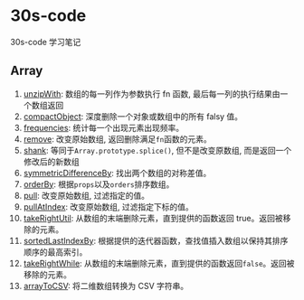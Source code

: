 # 30s-code

30s-code 学习笔记

## Array

1. [unzipWith](https://github.com/itsuki0927/30s-code/blob/main/Js/Array/unzipWith.md): 数组的每一列作为参数执行 fn 函数, 最后每一列的执行结果由一个数组返回
2. [compactObject](https://github.com/itsuki0927/30s-code/blob/main/Js/Array/compactObject.md): 深度删除一个对象或数组中的所有 falsy 值。
3. [frequencies](https://github.com/itsuki0927/30s-code/blob/main/Js/Array/frequencies.md): 统计每一个出现元素出现频率。
4. [remove](https://github.com/itsuki0927/30s-code/blob/main/Js/Array/remove.md): 改变原始数组, 返回删除满足`fn`函数的元素。
5. [shank](https://github.com/itsuki0927/30s-code/blob/main/Js/Array/shank.md): 等同于`Array.prototype.splice()`, 但不是改变原数组, 而是返回一个修改后的新数组
6. [symmetricDifferenceBy](https://github.com/itsuki0927/30s-code/blob/main/Js/Array/symmetricDifferenceBy.md): 找出两个数组的对称差值。
7. [orderBy](https://github.com/itsuki0927/30s-code/blob/main/Js/Array/orderBy.md): 根据`props`以及`orders`排序数组。
8. [pull](https://github.com/itsuki0927/30s-code/blob/main/Js/Array/pull.md): 改变原始数组, 过滤指定的值。
9. [pullAtIndex](https://github.com/itsuki0927/30s-code/blob/main/Js/Array/pull.md): 改变原始数组, 过滤指定下标的值。
10. [takeRightUtil](https://github.com/itsuki0927/30s-code/blob/main/Js/Array/takeRightUtil.md): 从数组的末端删除元素，直到提供的函数返回 true。返回被移除的元素。
11. [sortedLastIndexBy](https://github.com/itsuki0927/30s-code/blob/main/Js/Array/sortedLastIndexBy.md): 根据提供的迭代器函数，查找值插入数组以保持其排序顺序的最高索引。
12. [takeRightWhile](https://github.com/itsuki0927/30s-code/blob/main/Js/Array/takeRightWhile.md): 从数组的末端删除元素，直到提供的函数返回`false`。返回被移除的元素。
13. [arrayToCSV](https://github.com/itsuki0927/30s-code/blob/main/Js/Array/arrayToCSV.md): 将二维数组转换为 CSV 字符串。

